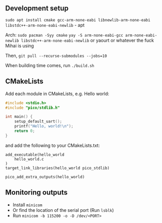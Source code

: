 ## Development setup
`sudo apt install cmake gcc-arm-none-eabi libnewlib-arm-none-eabi libstdc++-arm-none-eabi-newlib` - apt

Arch:
`sudo pacman -Syy cmake`
`yay -S arm-none-eabi-gcc arm-none-eabi-newlib libstdc++-arm-none-eabi-newlib` or yaourt or whatever the fuck Mihai is using


Then,
`git pull --recurse-submodules --jobs=10`

When building time comes, run `./build.sh`


## CMakeLists

Add each module in CMakeLists, e.g. Hello world:
```c
#include <stdio.h>
#include "pico/stdlib.h"

int main() {
    setup_default_uart();
    printf("Hello, world!\n");
    return 0;
}
```

and add the following to your CMakeLists.txt:
```
add_executable(hello_world
    hello_world.c
)
target_link_libraries(hello_world pico_stdlib)

pico_add_extra_outputs(hello_world)
```

## Monitoring outputs
- Install `minicom`
- Or find the location of the serial port (Run `lsblk`)
- Run `minicom -b 115200 -o -D /dev/<PORT>`